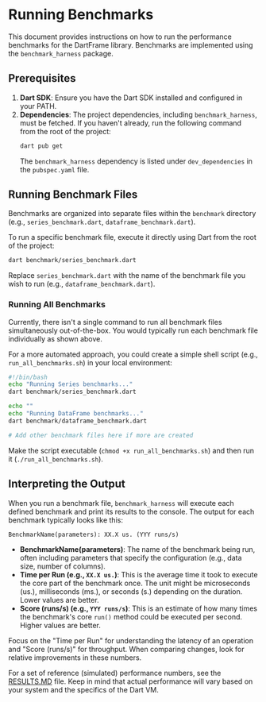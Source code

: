 # Running Benchmarks

This document provides instructions on how to run the performance benchmarks for the DartFrame library. Benchmarks are implemented using the `benchmark_harness` package.

## Prerequisites

1.  **Dart SDK**: Ensure you have the Dart SDK installed and configured in your PATH.
2.  **Dependencies**: The project dependencies, including `benchmark_harness`, must be fetched. If you haven't already, run the following command from the root of the project:
    ```bash
    dart pub get
    ```
    The `benchmark_harness` dependency is listed under `dev_dependencies` in the `pubspec.yaml` file.

## Running Benchmark Files

Benchmarks are organized into separate files within the `benchmark` directory (e.g., `series_benchmark.dart`, `dataframe_benchmark.dart`).

To run a specific benchmark file, execute it directly using Dart from the root of the project:

```bash
dart benchmark/series_benchmark.dart
```

Replace `series_benchmark.dart` with the name of the benchmark file you wish to run (e.g., `dataframe_benchmark.dart`).

### Running All Benchmarks

Currently, there isn't a single command to run all benchmark files simultaneously out-of-the-box. You would typically run each benchmark file individually as shown above.

For a more automated approach, you could create a simple shell script (e.g., `run_all_benchmarks.sh`) in your local environment:

```bash
#!/bin/bash
echo "Running Series benchmarks..."
dart benchmark/series_benchmark.dart

echo ""
echo "Running DataFrame benchmarks..."
dart benchmark/dataframe_benchmark.dart

# Add other benchmark files here if more are created
```
Make the script executable (`chmod +x run_all_benchmarks.sh`) and then run it (`./run_all_benchmarks.sh`).

## Interpreting the Output

When you run a benchmark file, `benchmark_harness` will execute each defined benchmark and print its results to the console. The output for each benchmark typically looks like this:

```
BenchmarkName(parameters): XX.X us. (YYY runs/s)
```

-   **BenchmarkName(parameters)**: The name of the benchmark being run, often including parameters that specify the configuration (e.g., data size, number of columns).
-   **Time per Run (e.g., `XX.X us.`)**: This is the average time it took to execute the core part of the benchmark once. The unit might be microseconds (us.), milliseconds (ms.), or seconds (s.) depending on the duration. Lower values are better.
-   **Score (runs/s) (e.g., `YYY runs/s`)**: This is an estimate of how many times the benchmark's core `run()` method could be executed per second. Higher values are better.

Focus on the "Time per Run" for understanding the latency of an operation and "Score (runs/s)" for throughput. When comparing changes, look for relative improvements in these numbers.

For a set of reference (simulated) performance numbers, see the [RESULTS.MD](./RESULTS.MD) file. Keep in mind that actual performance will vary based on your system and the specifics of the Dart VM.

